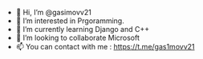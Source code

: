 - 👋 Hi, I’m @gasimovv21
- 👀 I’m interested in Prgoramming.
- 🌱 I’m currently learning Django and C++
- 💞️ I’m looking to collaborate Microsoft
- 📫 You can contact with me : https://t.me/gas1movv21

<!---
gasimovv21/gasimovv21 is a ✨ special ✨ repository because its `README.md` (this file) appears on your GitHub profile.
You can click the Preview link to take a look at your changes.
--->

